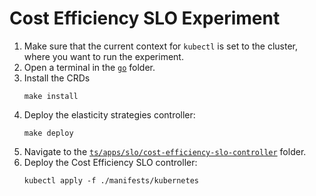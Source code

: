 # Cost Efficiency SLO Experiment

1. Make sure that the current context for `kubectl` is set to the cluster, where you want to run the experiment.
1. Open a terminal in the [`go`](../../../../go) folder.
1. Install the CRDs
    ```
    make install
    ```
1. Deploy the elasticity strategies controller:
    ```
    make deploy
    ```
1. Navigate to the [`ts/apps/slo/cost-efficiency-slo-controller`](../../../../ts/apps/slo/cost-efficiency-slo-controller) folder.
1. Deploy the Cost Efficiency SLO controller:
    ```
    kubectl apply -f ./manifests/kubernetes
    ```
